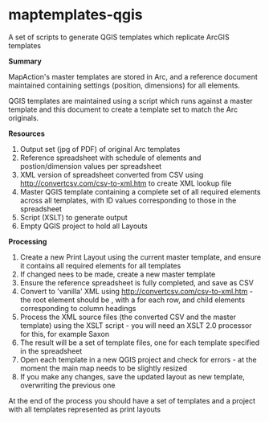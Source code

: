 # maptemplates-qgis
A set of scripts to generate QGIS templates which replicate ArcGIS templates

**Summary**

MapAction's master templates are stored in Arc, and a reference document maintained containing settings (position, dimensions) for all elements.

QGIS templates are maintained using a script which runs against a master template and this document to create a template set to match the Arc originals.

**Resources**
1. Output set (jpg of PDF) of original Arc templates
2. Reference spreadsheet with schedule of elements and postion/dimension values per spreadsheet
3. XML version of spreadsheet converted from CSV using http://convertcsv.com/csv-to-xml.htm to create XML lookup file
4. Master QGIS template containing a complete set of all required elements across all templates, with ID values corresponding to those in the spreadsheet
5. Script (XSLT) to generate output
6. Empty QGIS project to hold all Layouts

**Processing**
1. Create a new Print Layout using the current master template, and ensure it contains all required elements for all templates
2. If changed nees to be made, create a new master template
3. Ensure the reference spreadsheet is fully completed, and save as CSV
4. Convert to 'vanilla' XML using http://convertcsv.com/csv-to-xml.htm - the root element should be <root>, with a <row> for each row, and child elements corresponding to column headings
5. Process the XML source files (the converted CSV and the master template) using the XSLT  script - you will need an XSLT 2.0 processor for this, for example Saxon
6. The result will be a set of template files, one for each template specified in the spreadsheet
7. Open each template in a new QGIS project and check for errors - at the moment the main map needs to be slightly resized
8. If you make any changes, save the updated layout as new template, overwriting the previous one
  
At the end of the process you should have a set of templates and a project with all templates represented as print layouts
